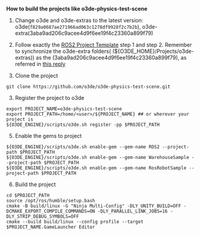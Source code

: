 **How to build the projects like o3de-physics-test-scene**
1. Change o3de and o3de-extras to the latest version: o3de(`f829a0687ae271966ad063c1278df9928f2c7b2b`), o3de-extra(3aba9ad206c9acee4d9f6ee19f4c23360a899f79)
2. Follow exactly the [ROS2 Project Template](https://github.com/o3de/o3de-extras/tree/development/Templates/Ros2ProjectTemplate) step 1 and step 2. Remember to synchronize the o3de-extra folders( (${O3DE_HOME}/Projects/o3de-extras)) as the (3aba9ad206c9acee4d9f6ee19f4c23360a899f79), as referred in [this reply](https://github.com/o3de/o3de-extras/issues/121#issuecomment-1428064276)

3. Clone the project
```
git clone https://github.com/o3de/o3de-physics-test-scene.git
```
3. Register the project to o3de
```
export PROJECT_NAME=o3de-physics-test-scene
export PROJECT_PATH=/home/<user>/${PROJECT_NAME} ## or wherever your project is 
${O3DE_ENGINE}/scripts/o3de.sh register -pp $PROJECT_PATH
```
5. Enable the gems to project
```
${O3DE_ENGINE}/scripts/o3de.sh enable-gem --gem-name ROS2 --project-path $PROJECT_PATH
${O3DE_ENGINE}/scripts/o3de.sh enable-gem --gem-name WarehouseSample --project-path $PROJECT_PATH
${O3DE_ENGINE}/scripts/o3de.sh enable-gem --gem-name RosRobotSample --project-path $PROJECT_PATH
```
6. Build the project
```
cd $PROJECT_PATH
source /opt/ros/humble/setup.bash
cmake -B build/linux -G "Ninja Multi-Config" -DLY_UNITY_BUILD=OFF -DCMAKE_EXPORT_COMPILE_COMMANDS=ON -DLY_PARALLEL_LINK_JOBS=16 -DLY_STRIP_DEBUG_SYMBOLS=OFF
cmake --build build/linux --config profile --target $PROJECT_NAME.GameLauncher Editor
```

